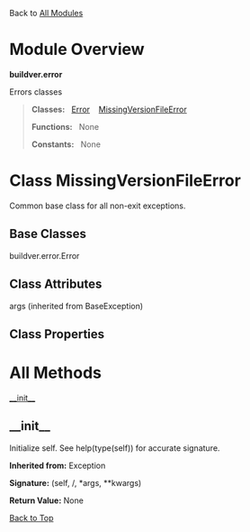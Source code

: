 Back to [All Modules](https://github.com/pyrustic/buildver/blob/master/docs/modules/README.md#readme)

# Module Overview

**buildver.error**
 
Errors classes

> **Classes:** &nbsp; [Error](https://github.com/pyrustic/buildver/blob/master/docs/modules/content/buildver.error/content/classes/Error.md#class-error) &nbsp;&nbsp; [MissingVersionFileError](https://github.com/pyrustic/buildver/blob/master/docs/modules/content/buildver.error/content/classes/MissingVersionFileError.md#class-missingversionfileerror)
>
> **Functions:** &nbsp; None
>
> **Constants:** &nbsp; None

# Class MissingVersionFileError
Common base class for all non-exit exceptions.

## Base Classes
buildver.error.Error

## Class Attributes
args (inherited from BaseException)

## Class Properties


# All Methods
[\_\_init\_\_](#__init__)

## \_\_init\_\_
Initialize self.  See help(type(self)) for accurate signature.

**Inherited from:** Exception

**Signature:** (self, /, \*args, \*\*kwargs)





**Return Value:** None

[Back to Top](#module-overview)



